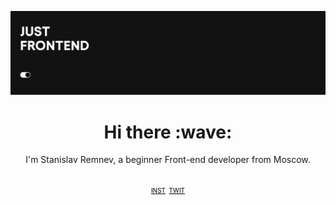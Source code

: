 ![github.com/remnev-s/remnev-s](/img/jf.jpg)

<h1 align='center'> Hi there :wave:</h1>
<p align = 'center'>
I'm Stanislav Remnev, a beginner Front-end developer from Moscow.
</p>
<br>
 <div align="center">
<font size="1"
<p><a style="color:black" href="https://www.instagram.com/rmnv.dev/">INST</a>&nbsp;
 <a style="color:black" href="https://twitter.com/https://twitter.com/hola_bratan">TWIT</a></p>
</font>

</div>
